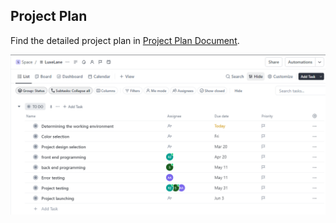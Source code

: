 ## Project Plan

Find the detailed project plan in [Project Plan Document](./https://sharing.clickup.com/9018138744/g/h/8crbr3r-218/5fa82bb71522408).

![Project Plan Image](./project-plan.png)

